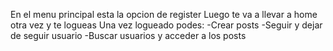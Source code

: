 En el menu principal esta la opcion de register
Luego te va a llevar a home otra vez y te logueas
Una vez logueado podes:	-Crear posts	-Seguir y dejar de seguir usuario	-Buscar usuarios y acceder a los posts
    
